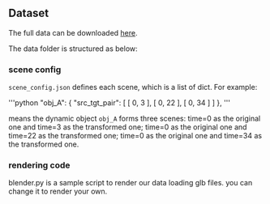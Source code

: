 ## Dataset

The full data can be downloaded [here](https://drive.google.com/drive/folders/1n1J_eS2AbPMQ0Tpf53ZBkV5mZ7zbGnNP?usp=sharing).

The data folder is structured as below:

### scene config

`scene_config.json` defines each scene, which is a list of dict. For example:

'''python
"obj_A": {
    "src_tgt_pair": [
        [
            0,
            3
        ],
        [
            0,
            22
        ],
        [
            0,
            34
        ]
    ]
},
'''

means the dynamic object `obj_A` forms three scenes: time=0 as the original one and time=3 as the transformed one; time=0 as the original one and time=22 as the transformed one; time=0 as the original one and time=34 as the transformed one.

### rendering code

blender.py is a sample script to render our data loading glb files. you can change it to render your own.